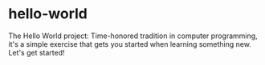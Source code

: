 # hello-world
The Hello World project: Time-honored tradition in computer programming, it's a simple exercise that gets you started when learning something new. Let's get started!
